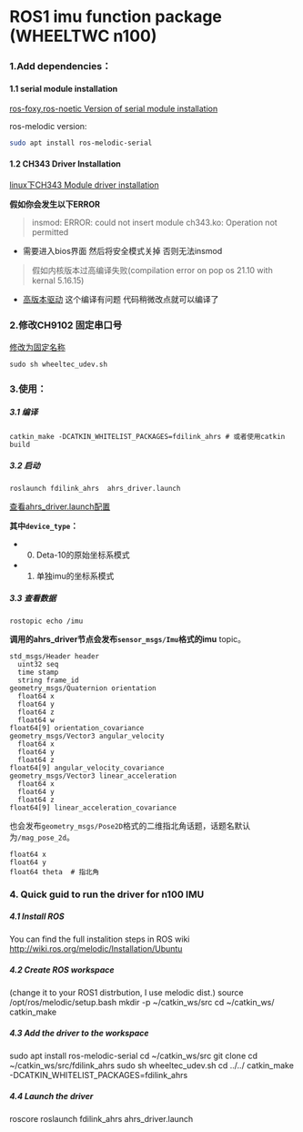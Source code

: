 # ROS1 imu function package (WHEELTWC n100)

### 1.Add dependencies：
#### 1.1 serial module installation
[ros-foxy,ros-noetic Version of serial module installation](https://icode.best/i/32316244547594)

ros-melodic version:
```bash
sudo apt install ros-melodic-serial
```
#### 1.2 CH343 Driver Installation

[linux下CH343 Module driver installation](https://github.com/WCHSoftGroup/ch343ser_linux)

**假如你会发生以下ERROR**

>insmod: ERROR: could not insert module ch343.ko: Operation not permitted

+ 需要进入bios界面 然后将安全模式关掉 否则无法insmod

>假如内核版本过高编译失败(compilation error on pop os 21.10 with kernal 5.16.15)

+ [高版本驱动](https://github.com/GreatestCapacity/ch343ser_linux) 这个编译有问题 代码稍微改点就可以编译了
### 2.修改CH9102 固定串口号

[修改为固定名称](./wheeltec_udev.sh)

```shell
sudo sh wheeltec_udev.sh
```

### 3.使用：    
##### 3.1 编译
```shell
catkin_make -DCATKIN_WHITELIST_PACKAGES=fdilink_ahrs # 或者使用catkin build
```
##### 3.2 启动
```shell
roslaunch fdilink_ahrs  ahrs_driver.launch
```
[查看ahrs_driver.launch配置](./launch/ahrs_driver.launch)

**其中`device_type`：**

+ 0. Deta-10的原始坐标系模式
+ 1. 单独imu的坐标系模式


##### 3.3 查看数据
```shell
rostopic echo /imu
```


**调用的ahrs_driver节点会发布`sensor_msgs/Imu`格式的imu** topic。
```
std_msgs/Header header
  uint32 seq
  time stamp
  string frame_id
geometry_msgs/Quaternion orientation
  float64 x
  float64 y
  float64 z
  float64 w
float64[9] orientation_covariance
geometry_msgs/Vector3 angular_velocity
  float64 x
  float64 y
  float64 z
float64[9] angular_velocity_covariance
geometry_msgs/Vector3 linear_acceleration
  float64 x
  float64 y
  float64 z
float64[9] linear_acceleration_covariance
```
也会发布`geometry_msgs/Pose2D`格式的二维指北角话题，话题名默认为`/mag_pose_2d`。
```
float64 x
float64 y
float64 theta  # 指北角
```
### 4. Quick guid to run the driver for n100 IMU
##### 4.1 Install ROS
You can find the full instalition steps in ROS wiki http://wiki.ros.org/melodic/Installation/Ubuntu
##### 4.2 Create ROS workspace 
(change it to your ROS1 distrbution, I use melodic dist.)
source /opt/ros/melodic/setup.bash
mkdir -p ~/catkin_ws/src
cd ~/catkin_ws/
catkin_make
##### 4.3 Add the driver to the workspace
sudo apt install ros-melodic-serial
cd ~/catkin_ws/src
git clone 
cd ~/catkin_ws/src/fdilink_ahrs
sudo sh wheeltec_udev.sh
cd ../../
catkin_make -DCATKIN_WHITELIST_PACKAGES=fdilink_ahrs
##### 4.4 Launch the driver
roscore
roslaunch fdilink_ahrs  ahrs_driver.launch



